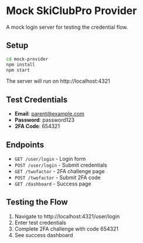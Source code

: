 # Mock SkiClubPro Provider

A mock login server for testing the credential flow.

## Setup

```bash
cd mock-provider
npm install
npm start
```

The server will run on http://localhost:4321

## Test Credentials

- **Email**: parent@example.com
- **Password**: password123
- **2FA Code**: 654321

## Endpoints

- `GET /user/login` - Login form
- `POST /user/login` - Submit credentials
- `GET /twofactor` - 2FA challenge page
- `POST /twofactor` - Submit 2FA code
- `GET /dashboard` - Success page

## Testing the Flow

1. Navigate to http://localhost:4321/user/login
2. Enter test credentials
3. Complete 2FA challenge with code 654321
4. See success dashboard
